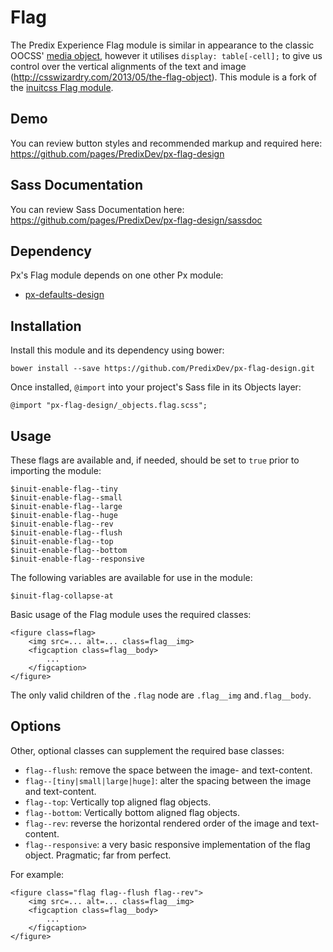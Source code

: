 # Flag

The Predix Experience Flag module is similar in appearance to the classic OOCSS' [media object](http://www.stubbornella.org/content/2010/06/25/the-media-object-saves-hundreds-of-lines-of-code/), however it utilises `display: table[-cell];` to give us control over the vertical alignments of the text and image (http://csswizardry.com/2013/05/the-flag-object). This module is a fork of the [inuitcss Flag module](https://github.com/inuitcss/objects.flag).

## Demo

You can review button styles and recommended markup and required here: https://github.com/pages/PredixDev/px-flag-design

## Sass Documentation

You can review Sass Documentation here: https://github.com/pages/PredixDev/px-flag-design/sassdoc

## Dependency

Px's Flag module depends on one other Px module:

* [px-defaults-design](https://github.com/PredixDev/px-defaults-design)

## Installation

Install this module and its dependency using bower:

    bower install --save https://github.com/PredixDev/px-flag-design.git

Once installed, `@import` into your project's Sass file in its Objects layer:

    @import "px-flag-design/_objects.flag.scss";

## Usage

These flags are available and, if needed, should be set to `true` prior to importing the module:

    $inuit-enable-flag--tiny
    $inuit-enable-flag--small
    $inuit-enable-flag--large
    $inuit-enable-flag--huge
    $inuit-enable-flag--rev
    $inuit-enable-flag--flush
    $inuit-enable-flag--top
    $inuit-enable-flag--bottom
    $inuit-enable-flag--responsive

The following variables are available for use in the module:

    $inuit-flag-collapse-at

Basic usage of the Flag module uses the required classes:

    <figure class=flag>
        <img src=... alt=... class=flag__img>
        <figcaption class=flag__body>
            ...
        </figcaption>
    </figure>

The only valid children of the `.flag` node are `.flag__img` and`.flag__body`.

## Options

Other, optional classes can supplement the required base classes:

* `flag--flush`: remove the space between the image- and text-content.
* `flag--[tiny|small|large|huge]`: alter the spacing between the image and text-content.
* `flag--top`: Vertically top aligned flag objects.
* `flag--bottom`: Vertically bottom aligned flag objects.
* `flag--rev`: reverse the horizontal rendered order of the image and text-content.
* `flag--responsive`: a very basic responsive implementation of the flag object. Pragmatic; far from perfect.

For example:

    <figure class="flag flag--flush flag--rev">
        <img src=... alt=... class=flag__img>
        <figcaption class=flag__body>
            ...
        </figcaption>
    </figure>
